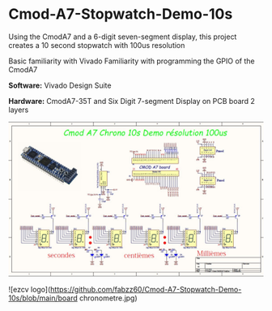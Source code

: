 # Cmod-A7-Stopwatch-Demo-10s
Using the CmodA7 and a 6-digit seven-segment display, this project creates a 10 second stopwatch with 100us resolution

Basic familiarity with Vivado
Familiarity with programming the GPIO of the CmodA7

**Software:**  Vivado Design Suite

**Hardware:**  CmodA7-35T and Six Digit 7-segment Display on PCB board 2 layers
  

![ezcv logo](https://github.com/fabzz60/Cmod-A7-Stopwatch-Demo-10s/blob/main/chronometre.jpg)

![ezcv logo](https://github.com/fabzz60/Cmod-A7-Stopwatch-Demo-10s/blob/main/board chronometre.jpg)
